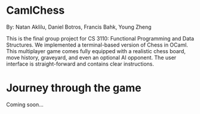 # CamlChess
By: Natan Aklilu, Daniel Botros, Francis Bahk, Young Zheng

This is the final group project for CS 3110: Functional Programming and Data Structures.
We implemented a terminal-based version of Chess in OCaml. This multiplayer game 
comes fully equipped with a realistic chess board, move history, graveyard, and 
even an optional AI opponent. The user interface is straight-forward and contains 
clear instructions.

# Journey through the game

Coming soon...